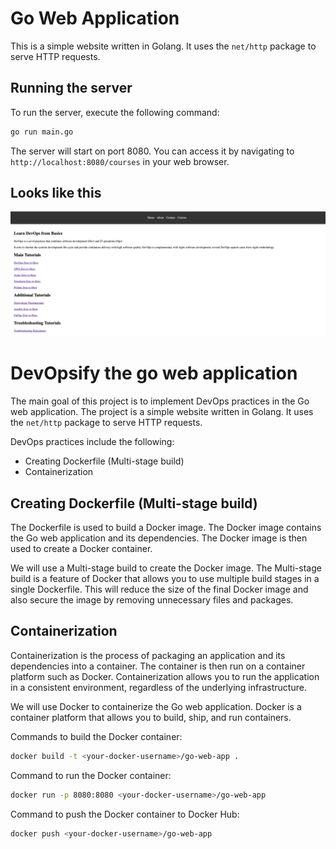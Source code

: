 # Go Web Application

This is a simple website written in Golang. It uses the `net/http` package to serve HTTP requests.

## Running the server

To run the server, execute the following command:

```bash
go run main.go
```

The server will start on port 8080. You can access it by navigating to `http://localhost:8080/courses` in your web browser.

## Looks like this

![Website](static/images/golang-website.png)

# DevOpsify the go web application

The main goal of this project is to implement DevOps practices in the Go web application. The project is a simple website written in Golang. It uses the `net/http` package to serve HTTP requests.

DevOps practices include the following:

- Creating Dockerfile (Multi-stage build)
- Containerization

## Creating Dockerfile (Multi-stage build)

The Dockerfile is used to build a Docker image. The Docker image contains the Go web application and its dependencies. The Docker image is then used to create a Docker container.

We will use a Multi-stage build to create the Docker image. The Multi-stage build is a feature of Docker that allows you to use multiple build stages in a single Dockerfile. This will reduce the size of the final Docker image and also secure the image by removing unnecessary files and packages.

## Containerization

Containerization is the process of packaging an application and its dependencies into a container. The container is then run on a container platform such as Docker. Containerization allows you to run the application in a consistent environment, regardless of the underlying infrastructure.

We will use Docker to containerize the Go web application. Docker is a container platform that allows you to build, ship, and run containers.

Commands to build the Docker container:

```bash
docker build -t <your-docker-username>/go-web-app .
```

Command to run the Docker container:

```bash
docker run -p 8080:8080 <your-docker-username>/go-web-app
```

Command to push the Docker container to Docker Hub:

```bash
docker push <your-docker-username>/go-web-app
```

